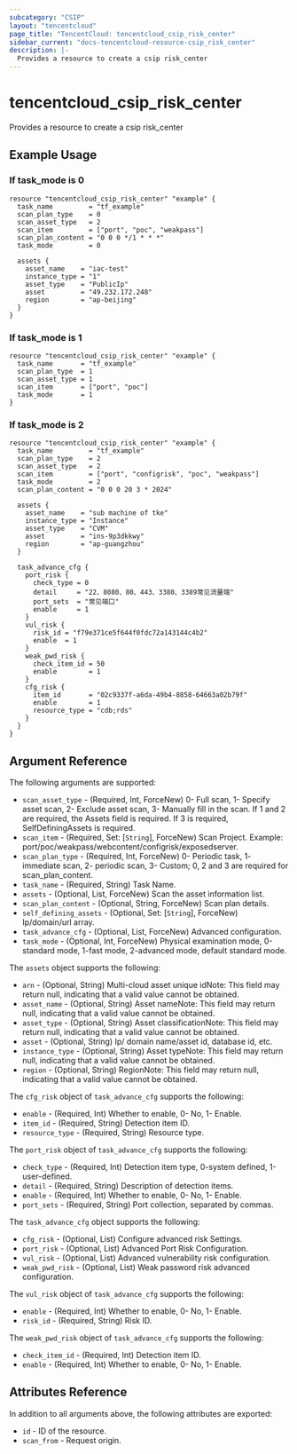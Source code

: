 ```yaml
---
subcategory: "CSIP"
layout: "tencentcloud"
page_title: "TencentCloud: tencentcloud_csip_risk_center"
sidebar_current: "docs-tencentcloud-resource-csip_risk_center"
description: |-
  Provides a resource to create a csip risk_center
---
```


# tencentcloud_csip_risk_center

Provides a resource to create a csip risk_center

## Example Usage

### If task_mode is 0

```hcl
resource "tencentcloud_csip_risk_center" "example" {
  task_name         = "tf_example"
  scan_plan_type    = 0
  scan_asset_type   = 2
  scan_item         = ["port", "poc", "weakpass"]
  scan_plan_content = "0 0 0 */1 * * *"
  task_mode         = 0

  assets {
    asset_name    = "iac-test"
    instance_type = "1"
    asset_type    = "PublicIp"
    asset         = "49.232.172.248"
    region        = "ap-beijing"
  }
}
```

### If task_mode is 1

```hcl
resource "tencentcloud_csip_risk_center" "example" {
  task_name       = "tf_example"
  scan_plan_type  = 1
  scan_asset_type = 1
  scan_item       = ["port", "poc"]
  task_mode       = 1
}
```

### If task_mode is 2

```hcl
resource "tencentcloud_csip_risk_center" "example" {
  task_name         = "tf_example"
  scan_plan_type    = 2
  scan_asset_type   = 2
  scan_item         = ["port", "configrisk", "poc", "weakpass"]
  task_mode         = 2
  scan_plan_content = "0 0 0 20 3 * 2024"

  assets {
    asset_name    = "sub machine of tke"
    instance_type = "Instance"
    asset_type    = "CVM"
    asset         = "ins-9p3dkkwy"
    region        = "ap-guangzhou"
  }

  task_advance_cfg {
    port_risk {
      check_type = 0
      detail     = "22、8080、80、443、3380、3389常见流量端"
      port_sets  = "常见端口"
      enable     = 1
    }
    vul_risk {
      risk_id = "f79e371ce5f644f0fdc72a143144c4b2"
      enable  = 1
    }
    weak_pwd_risk {
      check_item_id = 50
      enable        = 1
    }
    cfg_risk {
      item_id       = "02c9337f-a6da-49b4-8858-64663a02b79f"
      enable        = 1
      resource_type = "cdb;rds"
    }
  }
}
```

## Argument Reference

The following arguments are supported:

* `scan_asset_type` - (Required, Int, ForceNew) 0- Full scan, 1- Specify asset scan, 2- Exclude asset scan, 3- Manually fill in the scan. If 1 and 2 are required, the Assets field is required. If 3 is required, SelfDefiningAssets is required.
* `scan_item` - (Required, Set: [`String`], ForceNew) Scan Project. Example: port/poc/weakpass/webcontent/configrisk/exposedserver.
* `scan_plan_type` - (Required, Int, ForceNew) 0- Periodic task, 1- immediate scan, 2- periodic scan, 3- Custom; 0, 2 and 3 are required for scan_plan_content.
* `task_name` - (Required, String) Task Name.
* `assets` - (Optional, List, ForceNew) Scan the asset information list.
* `scan_plan_content` - (Optional, String, ForceNew) Scan plan details.
* `self_defining_assets` - (Optional, Set: [`String`], ForceNew) Ip/domain/url array.
* `task_advance_cfg` - (Optional, List, ForceNew) Advanced configuration.
* `task_mode` - (Optional, Int, ForceNew) Physical examination mode, 0-standard mode, 1-fast mode, 2-advanced mode, default standard mode.

The `assets` object supports the following:

* `arn` - (Optional, String) Multi-cloud asset unique idNote: This field may return null, indicating that a valid value cannot be obtained.
* `asset_name` - (Optional, String) Asset nameNote: This field may return null, indicating that a valid value cannot be obtained.
* `asset_type` - (Optional, String) Asset classificationNote: This field may return null, indicating that a valid value cannot be obtained.
* `asset` - (Optional, String) Ip/ domain name/asset id, database id, etc.
* `instance_type` - (Optional, String) Asset typeNote: This field may return null, indicating that a valid value cannot be obtained.
* `region` - (Optional, String) RegionNote: This field may return null, indicating that a valid value cannot be obtained.

The `cfg_risk` object of `task_advance_cfg` supports the following:

* `enable` - (Required, Int) Whether to enable, 0- No, 1- Enable.
* `item_id` - (Required, String) Detection item ID.
* `resource_type` - (Required, String) Resource type.

The `port_risk` object of `task_advance_cfg` supports the following:

* `check_type` - (Required, Int) Detection item type, 0-system defined, 1-user-defined.
* `detail` - (Required, String) Description of detection items.
* `enable` - (Required, Int) Whether to enable, 0- No, 1- Enable.
* `port_sets` - (Required, String) Port collection, separated by commas.

The `task_advance_cfg` object supports the following:

* `cfg_risk` - (Optional, List) Configure advanced risk Settings.
* `port_risk` - (Optional, List) Advanced Port Risk Configuration.
* `vul_risk` - (Optional, List) Advanced vulnerability risk configuration.
* `weak_pwd_risk` - (Optional, List) Weak password risk advanced configuration.

The `vul_risk` object of `task_advance_cfg` supports the following:

* `enable` - (Required, Int) Whether to enable, 0- No, 1- Enable.
* `risk_id` - (Required, String) Risk ID.

The `weak_pwd_risk` object of `task_advance_cfg` supports the following:

* `check_item_id` - (Required, Int) Detection item ID.
* `enable` - (Required, Int) Whether to enable, 0- No, 1- Enable.

## Attributes Reference

In addition to all arguments above, the following attributes are exported:

* `id` - ID of the resource.
* `scan_from` - Request origin.


